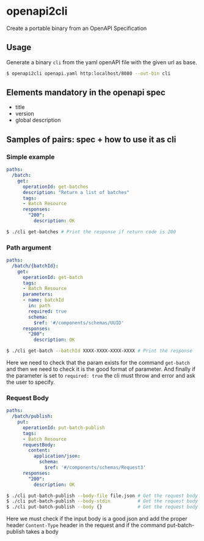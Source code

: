 # openapi2cli
Create a portable binary from an OpenAPI Specification

## Usage

Generate a binary `cli` from the yaml openAPI file with the given url as base.

```sh
$ openapi2cli openapi.yaml http:localhost/8080 --out-bin cli
```

## Elements mandatory in the openapi spec

* title
* version
* global description

## Samples of pairs: spec + how to use it as cli

### Simple example

```yml
paths:
  /batch:
    get:
      operationId: get-batches
      description: "Return a list of batches"
      tags:
      - Batch Resource
      responses:
        "200":
          description: OK
```

```sh
$ ./cli get-batches # Print the response if return code is 200
```

### Path argument

```yml
paths:
  /batch/{batchId}:
    get:
      operationId: get-batch
      tags:
      - Batch Resource
      parameters:
      - name: batchId
        in: path
        required: true
        schema:
          $ref: '#/components/schemas/UUID'
      responses:
        "200":
          description: OK
```

```sh
$ ./cli get-batch --batchId XXXX-XXXX-XXXX-XXXX # Print the response
```

Here we need to check that the param exists for the command `get-batch`
and then we need to check it is the good format of parameter.
And finally if the parameter is set to `required: true` the cli must throw
and error and ask the user to specify.


### Request Body

```yml
paths:
  /batch/publish:
    put:
      operationId: put-batch-publish
      tags:
      - Batch Resource
      requestBody:
        content:
          application/json:
            schema:
              $ref: '#/components/schemas/Request3'
      responses:
        "200":
          description: OK
```

```sh
$ ./cli put-batch-publish --body-file file.json # Get the request body from the file: file.json
$ ./cli put-batch-publish --body-stdin          # Get the request body from stdin
$ ./cli put-batch-publish --body {}             # Get the request body from the argument
```

Here we must check if the input body is a good json
and add the proper header `Content-Type` header in the request
and if the command put-batch-publish takes a body
